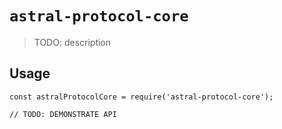 # `astral-protocol-core`

> TODO: description

## Usage

```
const astralProtocolCore = require('astral-protocol-core');

// TODO: DEMONSTRATE API
```
